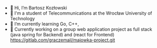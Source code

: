 - 👋 Hi, I’m Bartosz Kozłowski
- 👀 I'm a student of Telecommunications at the Wrocław University of Technology
- 🌱 I’m currently learning Go, C++,
- 💞️ Currently working on a group web application project as full stack (java spring for Backend) and (react for Frontend) https://gitlab.com/graczemail/majowka-project.git

